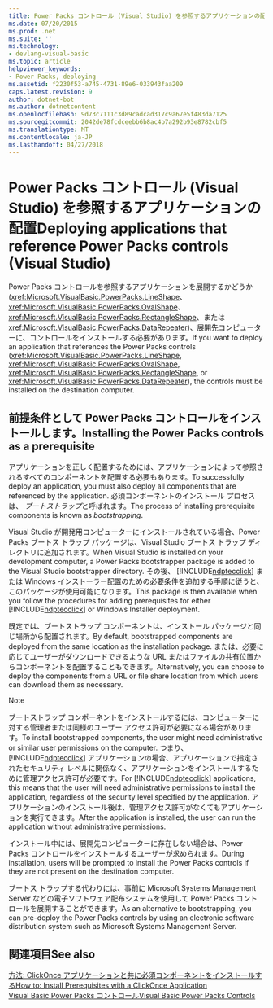 ```yaml
---
title: Power Packs コントロール (Visual Studio) を参照するアプリケーションの配置
ms.date: 07/20/2015
ms.prod: .net
ms.suite: ''
ms.technology:
- devlang-visual-basic
ms.topic: article
helpviewer_keywords:
- Power Packs, deploying
ms.assetid: f2230f53-a745-4731-89e6-033943faa209
caps.latest.revision: 9
author: dotnet-bot
ms.author: dotnetcontent
ms.openlocfilehash: 9d73c7111c3d89cadcad317c9a67e5f483da7125
ms.sourcegitcommit: 2042de78fcdceebb6b8ac4b7a292b93e8782cbf5
ms.translationtype: MT
ms.contentlocale: ja-JP
ms.lasthandoff: 04/27/2018
---
```

# <a name="deploying-applications-that-reference-power-packs-controls-visual-studio"></a><span data-ttu-id="d21a2-102">Power Packs コントロール (Visual Studio) を参照するアプリケーションの配置</span><span class="sxs-lookup"><span data-stu-id="d21a2-102">Deploying applications that reference Power Packs controls (Visual Studio)</span></span>
<span data-ttu-id="d21a2-103">Power Packs コントロールを参照するアプリケーションを展開するかどうか (<xref:Microsoft.VisualBasic.PowerPacks.LineShape>、 <xref:Microsoft.VisualBasic.PowerPacks.OvalShape>、 <xref:Microsoft.VisualBasic.PowerPacks.RectangleShape>、または<xref:Microsoft.VisualBasic.PowerPacks.DataRepeater>)、展開先コンピューターに、コントロールをインストールする必要があります。</span><span class="sxs-lookup"><span data-stu-id="d21a2-103">If you want to deploy an application that references the Power Packs controls (<xref:Microsoft.VisualBasic.PowerPacks.LineShape>, <xref:Microsoft.VisualBasic.PowerPacks.OvalShape>, <xref:Microsoft.VisualBasic.PowerPacks.RectangleShape>, or <xref:Microsoft.VisualBasic.PowerPacks.DataRepeater>), the controls must be installed on the destination computer.</span></span>  
  
## <a name="installing-the-power-packs-controls-as-a-prerequisite"></a><span data-ttu-id="d21a2-104">前提条件として Power Packs コントロールをインストールします。</span><span class="sxs-lookup"><span data-stu-id="d21a2-104">Installing the Power Packs controls as a prerequisite</span></span>  
 <span data-ttu-id="d21a2-105">アプリケーションを正しく配置するためには、アプリケーションによって参照されるすべてのコンポーネントを配置する必要もあります。</span><span class="sxs-lookup"><span data-stu-id="d21a2-105">To successfully deploy an application, you must also deploy all components that are referenced by the application.</span></span> <span data-ttu-id="d21a2-106">必須コンポーネントのインストール プロセスは、 *ブートストラップ*と呼ばれます。</span><span class="sxs-lookup"><span data-stu-id="d21a2-106">The process of installing prerequisite components is known as *bootstrapping*.</span></span>  
  
 <span data-ttu-id="d21a2-107">Visual Studio が開発用コンピューターにインストールされている場合、Power Packs ブートス トラップ パッケージは、Visual Studio ブートス トラップ ディレクトリに追加されます。</span><span class="sxs-lookup"><span data-stu-id="d21a2-107">When Visual Studio is installed on your development computer, a Power Packs bootstrapper package is added to the Visual Studio bootstrapper directory.</span></span> <span data-ttu-id="d21a2-108">その後、 [!INCLUDE[ndptecclick](~/includes/ndptecclick-md.md)] または Windows インストーラー配置のための必要条件を追加する手順に従うと、このパッケージが使用可能になります。</span><span class="sxs-lookup"><span data-stu-id="d21a2-108">This package is then available when you follow the procedures for adding prerequisites for either [!INCLUDE[ndptecclick](~/includes/ndptecclick-md.md)] or Windows Installer deployment.</span></span>  
  
 <span data-ttu-id="d21a2-109">既定では、ブートストラップ コンポーネントは、インストール パッケージと同じ場所から配置されます。</span><span class="sxs-lookup"><span data-stu-id="d21a2-109">By default, bootstrapped components are deployed from the same location as the installation package.</span></span> <span data-ttu-id="d21a2-110">または、必要に応じてユーザーがダウンロードできるような URL またはファイルの共有位置からコンポーネントを配置することもできます。</span><span class="sxs-lookup"><span data-stu-id="d21a2-110">Alternatively, you can choose to deploy the components from a URL or file share location from which users can download them as necessary.</span></span>  
  
> [!NOTE]
>  <span data-ttu-id="d21a2-111">ブートストラップ コンポーネントをインストールするには、コンピューターに対する管理者または同様のユーザー アクセス許可が必要になる場合があります。</span><span class="sxs-lookup"><span data-stu-id="d21a2-111">To install bootstrapped components, the user might need administrative or similar user permissions on the computer.</span></span> <span data-ttu-id="d21a2-112">つまり、 [!INCLUDE[ndptecclick](~/includes/ndptecclick-md.md)] アプリケーションの場合、アプリケーションで指定されたセキュリティ レベルに関係なく、アプリケーションをインストールするために管理アクセス許可が必要です。</span><span class="sxs-lookup"><span data-stu-id="d21a2-112">For [!INCLUDE[ndptecclick](~/includes/ndptecclick-md.md)] applications, this means that the user will need administrative permissions to install the application, regardless of the security level specified by the application.</span></span> <span data-ttu-id="d21a2-113">アプリケーションのインストール後は、管理アクセス許可がなくてもアプリケーションを実行できます。</span><span class="sxs-lookup"><span data-stu-id="d21a2-113">After the application is installed, the user can run the application without administrative permissions.</span></span>  
  
 <span data-ttu-id="d21a2-114">インストール中には、展開先コンピューターに存在しない場合は、Power Packs コントロールをインストールするユーザーが求められます。</span><span class="sxs-lookup"><span data-stu-id="d21a2-114">During installation, users will be prompted to install the Power Packs controls if they are not present on the destination computer.</span></span>  
  
 <span data-ttu-id="d21a2-115">ブートス トラップする代わりには、事前に Microsoft Systems Management Server などの電子ソフトウェア配布システムを使用して Power Packs コントロールを展開することができます。</span><span class="sxs-lookup"><span data-stu-id="d21a2-115">As an alternative to bootstrapping, you can pre-deploy the Power Packs controls by using an electronic software distribution system such as Microsoft Systems Management Server.</span></span>  
  
## <a name="see-also"></a><span data-ttu-id="d21a2-116">関連項目</span><span class="sxs-lookup"><span data-stu-id="d21a2-116">See also</span></span>  
 [<span data-ttu-id="d21a2-117">方法: ClickOnce アプリケーションと共に必須コンポーネントをインストールする</span><span class="sxs-lookup"><span data-stu-id="d21a2-117">How to: Install Prerequisites with a ClickOnce Application</span></span>](/visualstudio/deployment/how-to-install-prerequisites-with-a-clickonce-application)  
 [<span data-ttu-id="d21a2-118">Visual Basic Power Packs コントロール</span><span class="sxs-lookup"><span data-stu-id="d21a2-118">Visual Basic Power Packs Controls</span></span>](../../../visual-basic/developing-apps/windows-forms/power-packs-controls.md)
